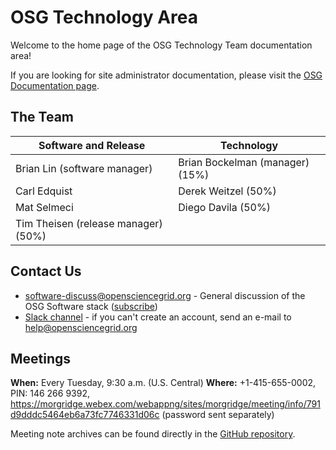 OSG Technology Area
===================

Welcome to the home page of the OSG Technology Team documentation area!

If you are looking for site administrator documentation, please visit the [OSG Documentation page](https://www.osg-htc.org/docs/).

The Team
--------

| Software and Release                | Technology                      |
|-------------------------------------|---------------------------------|
| Brian Lin (software manager)        | Brian Bockelman (manager) (15%) |
| Carl Edquist                        | Derek Weitzel (50%)             |
| Mat Selmeci                         | Diego Davila (50%)              |
| Tim Theisen (release manager) (50%) |                                 |

Contact Us
----------

-  [software-discuss@opensciencegrid.org](mailto:software-discuss@opensciencegrid.org) - General discussion of the OSG
   Software stack ([subscribe](https://listserv.fnal.gov/scripts/wa.exe?SUBED1=SOFTWARE-DISCUSS&A=1))
-  [Slack channel](https://opensciencegrid.slack.com/messages/software) - if you can't create an account,
   send an e-mail to [help@opensciencegrid.org](mailto:help@opensciencegrid.org)

Meetings
--------

**When:** Every Tuesday, 9:30 a.m. (U.S. Central)
**Where:** +1-415-655-0002, PIN: 146 266 9392, <https://morgridge.webex.com/webappng/sites/morgridge/meeting/info/791d9dddc5464eb6a73fc7746331d06c> (password sent separately)

Meeting note archives can be found directly in the
[GitHub repository](https://github.com/osg-htc/technology/tree/master/docs/meetings).

